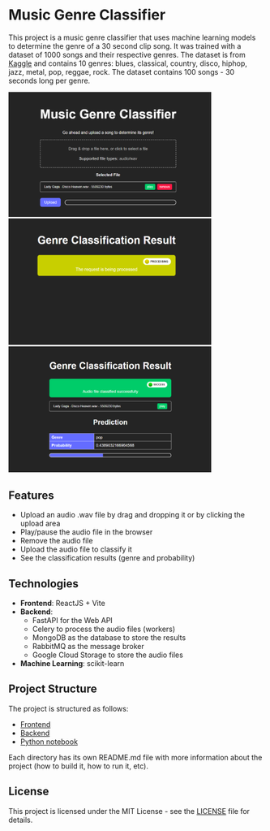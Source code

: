 # Music Genre Classifier

This project is a music genre classifier that uses machine learning models to determine the genre of a 30 second clip song. It was trained with a dataset of 1000 songs and their respective genres. The dataset is from [Kaggle](https://www.kaggle.com/andradaolteanu/gtzan-dataset-music-genre-classification) and contains 10 genres: blues, classical, country, disco, hiphop, jazz, metal, pop, reggae, rock. The dataset contains 100 songs - 30 seconds long per genre. 

<div style>
    <img src="https://raw.githubusercontent.com/amoralesc/music-genre-classifier/main/screenshots/screenshot_1.png" width="400">
    <img src="https://raw.githubusercontent.com/amoralesc/music-genre-classifier/main/screenshots/screenshot_2.png" width="400">
    <img src="https://raw.githubusercontent.com/amoralesc/music-genre-classifier/main/screenshots/screenshot_3.png" width="400">
</div>

## Features

- Upload an audio .wav file by drag and dropping it or by clicking the upload area
- Play/pause the audio file in the browser
- Remove the audio file
- Upload the audio file to classify it
- See the classification results (genre and probability)

## Technologies

- **Frontend**: ReactJS + Vite
- **Backend**:
    - FastAPI for the Web API
    - Celery to process the audio files (workers)
    - MongoDB as the database to store the results
    - RabbitMQ as the message broker
    - Google Cloud Storage to store the audio files
- **Machine Learning**: scikit-learn

## Project Structure

The project is structured as follows:
- [Frontend](genre-classifier-app/)
- [Backend](genre-classifier-api/)
- [Python notebook](model-training/)

Each directory has its own README.md file with more information about the project (how to build it, how to run it, etc).

## License

This project is licensed under the MIT License - see the [LICENSE](LICENSE) file for details.
